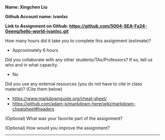 **Name: Xingchen Liu**

**Github Account name: ivanlxc**

**Link to Assignment on Github:  https://github.com/5004-SEA-Fa24-Geeng/hello-world-ivanlxc.git** 

How many hours did it take you to complete this assignment (estimate)?
* Approximately 6 hours

Did you collaborate with any other students/TAs/Professors? If so, tell us who and in what
capacity.
* No
  
Did you use any external resources (you do not have to cite in class material)? (Cite them below)

* https://www.markdownguide.org/cheat-sheet/
* https://github.com/adam-p/markdown-here/wiki/markdown-cheatsheet#headers

(Optional) What was your favorite part of the assignment?

(Optional) How would you improve the assignment?

---
